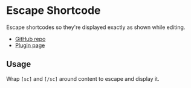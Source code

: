 # Escape Shortcode

Escape shortcodes so they're displayed exactly as shown while editing.

- [GitHub repo](https://github.com/richjenks/wp-escape-shortcode)
- [Plugin page](https://richjenks.com/dev/wp/escape-shortcode/)

## Usage

Wrap `[sc]` and `[/sc]` around content to escape and display it.